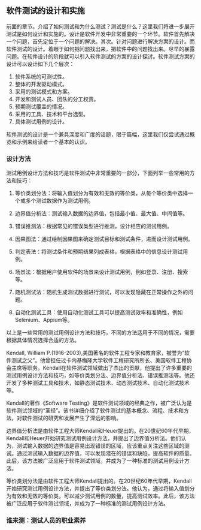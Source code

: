## 软件测试的设计和实施

前面的章节。介绍了如何测试和为什么测试？测试是什么？这里我们将进一步展开测试是如何设计和实施的。设计是软件开发中非常重要的一个环节。软件首先解决一个问题，首先定位于一个问题的解决。其次。针对问题进行解决方案的设计。而软件测试的设计。着眼于如何把问题找出来，把软件中的问题找出来。尽早的暴露问题。在软件设计的阶段就可以引入软件测试的方案的设计探讨。软件测试方案的设计可以设计如下几个层次：
1. 软件系统的可测试性。
2. 整体的开发驱动模式。
3. 采用的测试模式和方案。
4. 开发和测试人员、团队的分工权责。
5. 预期测试覆盖的情况。
6. 采用的工具、技术和平台选型。
7. 具体测试用例的设计。

软件测试的设计是一个兼具深度和广度的话题，限于篇幅，这里我们仅尝试通过概览和示例来给读者一个基本的认识。

### 设计方法

测试用例设计方法和技巧是软件测试中非常重要的一部分，下面列举一些常用的方法和技巧：

1. 等价类划分法：将输入值划分为有效和无效的等价类，从每个等价类中选择一个或多个测试数据作为测试用例。

2. 边界值分析法：测试输入数据的边界值，包括最小值、最大值、中间值等。

3. 错误推测法：根据常见的错误类型进行推测，设计相应的测试用例。

4. 因果图法：通过绘制因果图来确定测试目标和测试条件，进而设计测试用例。

5. 判定表法：将测试条件和预期结果列成表格，根据表格中的信息设计测试用例。

6. 场景法：根据用户使用软件的场景来设计测试用例，例如登录、注册、搜索等。

7. 随机测试法：随机生成测试数据进行测试，可以发现隐藏在正常操作之外的问题。

8. 自动化测试工具：使用自动化测试工具可以提高测试效率和准确性，例如Selenium、Appium等。

以上是一些常用的测试用例设计方法和技巧，不同的方法适用于不同的情况，需要根据具体情况选择合适的方法。

Kendall, William P.(1916-2003),美国著名的软件工程专家和教育家，被誉为“软件测试之父”。他曾担任过卡内基梅隆大学软件工程研究所所长、美国软件工程协会主席等职务。Kendall在软件测试领域做出了杰出的贡献，他提出了许多重要的测试用例设计方法和技巧，如等价类划分法、边界值分析法、错误推测法等。他还开发了多种测试工具和技术，如静态测试技术、动态测试技术、自动化测试技术等。

Kendall的著作《Software Testing》是软件测试领域的经典之作，被广泛认为是软件测试领域的“圣经”。该书详细介绍了软件测试的基本概念、流程、技术和方法，对软件测试的研究和发展产生了深远的影响。

边界值分析法是由软件工程大师Kendall和Heuer提出的。在20世纪60年代早期，Kendall和Heuer开始研究测试用例设计方法，并提出了边界值分析法。他们认为，测试输入数据的边界值是容易出现错误的区域，应该重点关注这些区域的测试。通过测试输入数据的边界值，可以发现潜在的错误和缺陷，提高软件的质量。此后，该方法被广泛应用于软件测试领域，并成为了一种标准的测试用例设计方法。

等价类划分法是由软件工程大师Kendall提出的。在20世纪60年代早期，Kendall开始研究测试用例设计方法，并提出了等价类划分法。他认为，通过将输入值划分为有效和无效的等价类，可以减少测试用例的数量，提高测试效率。此后，该方法被广泛应用于软件测试领域，并成为了一种标准的测试用例设计方法。

### 谁来测：测试人员的职业素养